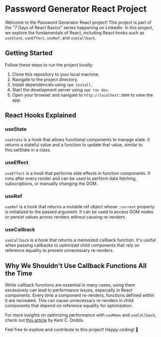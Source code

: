 # Password Generator React Project

Welcome to the Password Generator React project! This project is part of the "7 Days of React Basics" series happening on LinkedIn. In this project, we explore the fundamentals of React, including React hooks such as `useState`, `useEffect`, `useRef`, and `useCallback`.

## Getting Started

Follow these steps to run the project locally:

1. Clone this repository to your local machine.
2. Navigate to the project directory.
3. Install dependencies using `npm install`.
4. Start the development server using `npm run dev`.
5. Open your browser and navigate to `http://localhost:3000` to view the app.

## React Hooks Explained

### useState

`useState` is a hook that allows functional components to manage state. It returns a stateful value and a function to update that value, similar to this.setState in a class.

### useEffect

`useEffect` is a hook that performs side effects in function components. It runs after every render and can be used to perform data fetching, subscriptions, or manually changing the DOM.

### useRef

`useRef` is a hook that returns a mutable ref object whose `.current` property is initialized to the passed argument. It can be used to access DOM nodes or persist values across renders without causing re-renders.

### useCallback

`useCallback` is a hook that returns a memoized callback function. It's useful when passing callbacks to optimized child components that rely on reference equality to prevent unnecessary re-renders.

## Why We Shouldn't Use Callback Functions All the Time

While callback functions are essential in many cases, using them excessively can lead to performance issues, especially in React components. Every time a component re-renders, functions defined within it are recreated. This can cause unnecessary re-renders in child components that depend on reference equality for optimization.

For more insights on optimizing performance with `useMemo` and `useCallback`, check out [this article](https://kentcdodds.com/blog/usememo-and-usecallback) by Kent C. Dodds.

Feel free to explore and contribute to this project! Happy coding! 🚀
